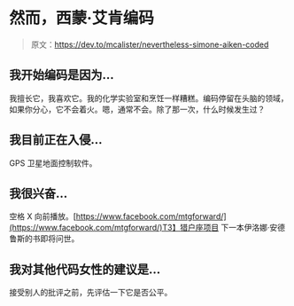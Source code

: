 # 然而，西蒙·艾肯编码

> 原文：<https://dev.to/mcalister/nevertheless-simone-aiken-coded>

## 我开始编码是因为...

我擅长它，我喜欢它。我的化学实验室和烹饪一样糟糕。编码停留在头脑的领域，如果你分心，它不会着火。嗯，通常不会。除了那一次，什么时候发生过？

## 我目前正在入侵...

GPS 卫星地面控制软件。

## 我很兴奋...

空格 X
向前播放。[https://www.facebook.com/mtgforward/](https://www.facebook.com/mtgforward/)T3】猎户座项目
下一本伊洛娜·安德鲁斯的书即将问世。

## 我对其他代码女性的建议是...

接受别人的批评之前，先评估一下它是否公平。